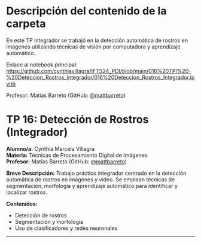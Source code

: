 # Descripción del contenido de la carpeta
En este TP integrador se trabajó en la detección automática de rostros en imágenes utilizando técnicas de visión por computadora y aprendizaje automático.

Enlace al notebook principal: https://github.com/cynthiavillagra/IFTS24_PDI/blob/main/016%20TPI%20-%20Deteccion_Rostros_Integrador/016%20Deteccion_Rostros_Integrador.ipynb

Profesor: Matías Barreto (GitHub: [@mattbarreto](https://github.com/mattbarreto))

# TP 16: Detección de Rostros (Integrador)

**Alumno/a:** Cynthia Marcela Villagra  
**Materia:** Técnicas de Procesamiento Digital de Imágenes  
**Profesor:** Matías Barreto (GitHub: [@mattbarreto](https://github.com/mattbarreto))

**Breve Descripción:**
Trabajo práctico integrador centrado en la detección automática de rostros en imágenes y video. Se emplean técnicas de segmentación, morfología y aprendizaje automático para identificar y localizar rostros.

**Contenidos:**
- Detección de rostros
- Segmentación y morfología
- Uso de clasificadores y redes neuronales

---

